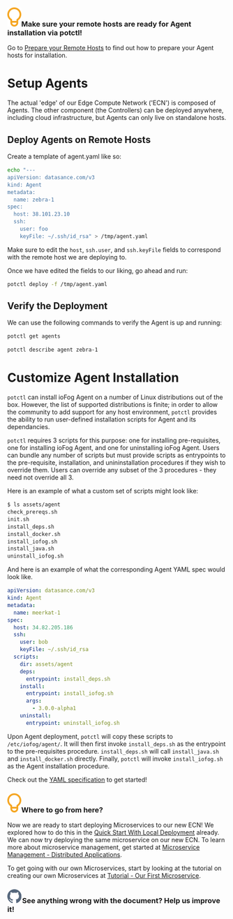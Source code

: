 <aside class="notifications tip">
  <h3><img src="/static/images/icos/ico-tip.svg" alt=""/>Make sure your remote hosts are ready for Agent installation via potctl!</h3>
  <p>Go to <a href="../platform-deployment/prepare-your-remote-hosts">Prepare your Remote Hosts</a> to find out how to prepare your Agent hosts for installation.</p>
</aside>

# Setup Agents

The actual 'edge' of our Edge Compute Network ('ECN') is composed of Agents. The other component (the Controllers) can be deployed anywhere, including cloud infrastructure, but Agents can only live on standalone hosts.

## Deploy Agents on Remote Hosts

Create a template of agent.yaml like so:

```bash
echo "---
apiVersion: datasance.com/v3
kind: Agent
metadata:
  name: zebra-1
spec:
  host: 38.101.23.10
  ssh:
    user: foo
    keyFile: ~/.ssh/id_rsa" > /tmp/agent.yaml
```

Make sure to edit the `host`, `ssh.user`, and `ssh.keyFile` fields to correspond with the remote host we are deploying to.

Once we have edited the fields to our liking, go ahead and run:

```bash
potctl deploy -f /tmp/agent.yaml
```

## Verify the Deployment

We can use the following commands to verify the Agent is up and running:

```bash
potctl get agents
```

```bash
potctl describe agent zebra-1
```

# Customize Agent Installation

`potctl` can install ioFog Agent on a number of Linux distributions out of the box. However, the list of supported distributions is finite; in order to allow the community to add support for any host environment, `potctl` provides the ability to run user-defined installation scripts for Agent and its dependancies.

`potctl` requires 3 scripts for this purpose: one for installing pre-requisites, one for installing ioFog Agent, and one for uninstalling ioFog Agent. Users can bundle any number of scripts but must provide scripts as entrypoints to the pre-requisite, installation, and unininstallation procedures if they wish to override them. Users can override any subset of the 3 procedures - they need not override all 3.

Here is an example of what a custom set of scripts might look like:

```bash
$ ls assets/agent
check_prereqs.sh
init.sh
install_deps.sh
install_docker.sh
install_iofog.sh
install_java.sh
uninstall_iofog.sh
```

And here is an example of what the corresponding Agent YAML spec would look like.

```yaml
apiVersion: datasance.com/v3
kind: Agent
metadata:
  name: meerkat-1
spec:
  host: 34.82.205.186
  ssh:
    user: bob
    keyFile: ~/.ssh/id_rsa
  scripts:
    dir: assets/agent
    deps:
      entrypoint: install_deps.sh
    install:
      entrypoint: install_iofog.sh
      args:
        - 3.0.0-alpha1
    uninstall:
      entrypoint: uninstall_iofog.sh
```

Upon Agent deployment, `potctl` will copy these scripts to `/etc/iofog/agent/`. It will then first invoke `install_deps.sh` as the entrypoint to the pre-requisites procedure. `install_deps.sh` will call `install_java.sh` and `install_docker.sh` directly. Finally, `potctl` will invoke `install_iofog.sh` as the Agent installation procedure.

Check out the [YAML specification](../reference-potctl/reference-agent/) to get started!

<aside class="notifications tip">
  <h3><img src="/static/images/icos/ico-tip.svg" alt=""/>Where to go from here?</h3>
  <p>Now we are ready to start deploying Microservices to our new ECN! We explored how to do this in the <a href="../getting-started/quick-start-local">Quick Start With Local Deployment</a> already. We can now try deploying the same microservice on our new ECN. To learn more about microservice management, get started at <a href="../applications/applications">Microservice Management - Distributed Applications</a>.</p>
  
  <p>To get going with our own Microservices, start by looking at the tutorial on creating our own Microservices at <a href="../tutorial/introduction">Tutorial - Our First Microservice</a>.</p>
</aside>

<aside class="notifications contribute">
  <h3><img src="/static/images/icos/ico-github.svg" alt=""/>See anything wrong with the document? Help us improve it!</h3>
  <a href="https://github.com/eclipse-iofog/iofog.org/edit/develop/content/docs/3.0/platform-deployment/setup-your-agents.md"
    target="_blank">
    
  </a>
</aside>
